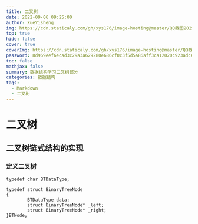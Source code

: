 ```yaml
---
title: 二叉树
date: 2022-09-06 09:25:00
author: XueYisheng
img: https://cdn.staticaly.com/gh/xys176/image-hosting@master/QQ截图20220906223724.r3hz1ff4g2o.webp
top: true
hide: false
cover: true
coverImg: https://cdn.staticaly.com/gh/xys176/image-hosting@master/QQ截图20220906223724.r3hz1ff4g2o.webp
password: 8d969eef6ecad3c29a3a629280e686cf0c3f5d5a86aff3ca12020c923adc6c92
toc: false
mathjax: false
summary: 数据结构学习二叉树部分
categories: 数据结构
tags:
  - Markdown
  - 二叉树
---
```

# 二叉树

## 二叉树链式结构的实现
### 定义二叉树
```
typedef char BTDataType;

typedef struct BinaryTreeNode
{
        BTDataType data;
        struct BinaryTreeNode* _left;
        struct BinaryTreeNode* _right;
}BTNode;

```

